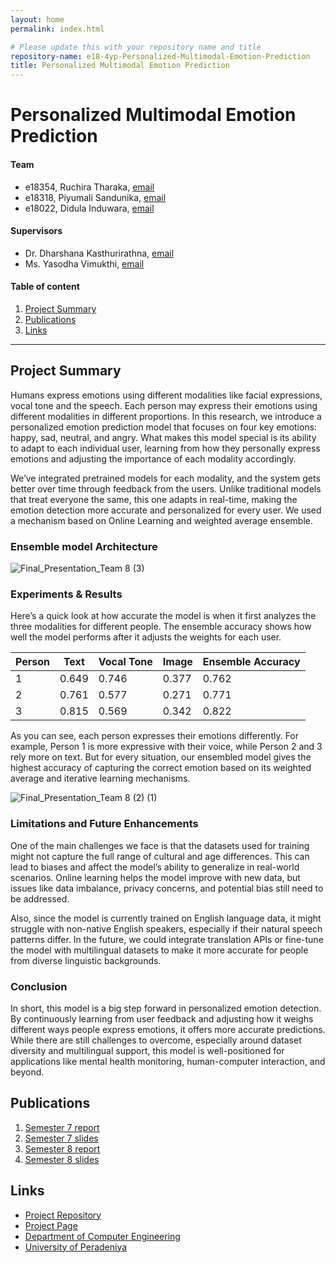 ```yaml
---
layout: home
permalink: index.html

# Please update this with your repository name and title
repository-name: e18-4yp-Personalized-Multimodal-Emotion-Prediction
title: Personalized Multimodal Emotion Prediction
---
```


[comment]: # "This is the standard layout for the project, but you can clean this and use your own template"

# Personalized Multimodal Emotion Prediction

#### Team

- e18354, Ruchira Tharaka, [email](mailto:e18354@eng.pdn.ac.lk)
- e18318, Piyumali Sandunika, [email](mailto:e18318@eng.pdn.ac.lk)
- e18022, Didula Induwara, [email](mailto:e18022@eng.pdn.ac.lk)

#### Supervisors

- Dr. Dharshana Kasthurirathna, [email](mailto:dharshana.k@sliit.lk)
- Ms. Yasodha Vimukthi, [email](mailto:yasodhav@eng.pdn.ac.lk)

#### Table of content

1. [Project Summary](#project-summary)
2. [Publications](#publications)
3. [Links](#links)

---


## Project Summary

Humans express emotions using different modalities like facial expressions, vocal tone and the speech. Each person may express their emotions using different modalities in different proportions. In this research, we introduce a personalized emotion prediction model that focuses on four key emotions: happy, sad, neutral, and angry. What makes this model special is its ability to adapt to each individual user, learning from how they personally express emotions and adjusting the importance of each modality accordingly.

We’ve integrated pretrained models for each modality, and the system gets better over time through feedback from the users. Unlike traditional models that treat everyone the same, this one adapts in real-time, making the emotion detection more accurate and personalized for every user. We used a mechanism based on Online Learning and weighted average ensemble.

### Ensemble model Architecture

![Final_Presentation_Team 8 (3)](https://github.com/user-attachments/assets/923c117d-4d48-4018-8fac-38feb2704da0)

### Experiments & Results

Here’s a quick look at how accurate the model is when it first analyzes the three modalities for different people. The ensemble accuracy shows how well the model performs after it adjusts the weights for each user.

| Person | Text  | Vocal Tone | Image | Ensemble Accuracy |
|--------|-------|------------|-------|-------------------|
| 1      | 0.649 | 0.746      | 0.377 | 0.762             |
| 2      | 0.761 | 0.577      | 0.271 | 0.771             |
| 3      | 0.815 | 0.569      | 0.342 | 0.822             |

As you can see, each person expresses their emotions differently. For example, Person 1 is more expressive with their voice, while Person 2 and 3 rely more on text. But for every situation, our ensembled model gives the highest accuracy of capturing the correct emotion based on its weighted average and iterative learning mechanisms.

![Final_Presentation_Team 8 (2) (1)](https://github.com/user-attachments/assets/cb1d1446-a023-457d-8b12-45200298f04b)


### Limitations and Future Enhancements

One of the main challenges we face is that the datasets used for training might not capture the full range of cultural and age differences. This can lead to biases and affect the model’s ability to generalize in real-world scenarios. Online learning helps the model improve with new data, but issues like data imbalance, privacy concerns, and potential bias still need to be addressed.

Also, since the model is currently trained on English language data, it might struggle with non-native English speakers, especially if their natural speech patterns differ. In the future, we could integrate translation APIs or fine-tune the model with multilingual datasets to make it more accurate for people from diverse linguistic backgrounds.

### Conclusion

In short, this model is a big step forward in personalized emotion detection. By continuously learning from user feedback and adjusting how it weighs different ways people express emotions, it offers more accurate predictions. While there are still challenges to overcome, especially around dataset diversity and multilingual support, this model is well-positioned for applications like mental health monitoring, human-computer interaction, and beyond.

## Publications
[//]: # "Note: Uncomment each once you uploaded the files to the repository"

 1. [Semester 7 report](https://drive.google.com/file/d/1T5Qyu1jfoJ8Vvoy_QXVtqgb5YSCJtaFU/view?usp=sharing)
 2. [Semester 7 slides](https://drive.google.com/file/d/1NHVkD5gQmGyaZUk6nBJBOAoQEg1sDFLX/view?usp=sharing)
 3. [Semester 8 report](https://drive.google.com/file/d/12_NEyqpoYIGLe0sKktD9ir6fudENKj7q/view?usp=sharing)
 4. [Semester 8 slides](https://drive.google.com/file/d/1lSZBhEUSz3cN4NpHtvBicjzTLCQpJtFH/view?usp=sharing)
<!-- 5. Author 1, Author 2 and Author 3 "Research paper title" (2021). [PDF](./). -->


## Links

[//]: # ( NOTE: EDIT THIS LINKS WITH YOUR REPO DETAILS )

- [Project Repository](https://github.com/cepdnaclk/e18-4yp-Personalized-Multimodal-Emotion-Prediction)
- [Project Page](https://cepdnaclk.github.io/e18-4yp-Personalized-Multimodal-Emotion-Prediction/)
- [Department of Computer Engineering](http://www.ce.pdn.ac.lk/)
- [University of Peradeniya](https://eng.pdn.ac.lk/)

[//]: # "Please refer this to learn more about Markdown syntax"
[//]: # "https://github.com/adam-p/markdown-here/wiki/Markdown-Cheatsheet"
